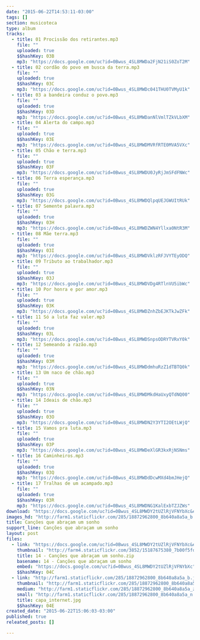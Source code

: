 ```yaml
---
date: "2015-06-22T14:53:11-03:00"
tags: []
section: musicoteca
type: album
tracks:
  - title: 01 Procissão dos retirantes.mp3
    file: ""
    uploaded: true
    $$hashKey: 03B
    mp3: "https://docs.google.com/uc?id=0Bwus_4SL8MWDa2FjN21iS0ZoT2M"
  - title: 02 cordão do povo em busca da terra.mp3
    file: ""
    uploaded: true
    $$hashKey: 03C
    mp3: "https://docs.google.com/uc?id=0Bwus_4SL8MWDc041THU0TVMyU1k"
  - title: 03 a bandeira conduz o povo.mp3
    file: ""
    uploaded: true
    $$hashKey: 03D
    mp3: "https://docs.google.com/uc?id=0Bwus_4SL8MWDanNlVmlTZkVLbXM"
  - title: 04 Alerta do campo.mp3
    file: ""
    uploaded: true
    $$hashKey: 03E
    mp3: "https://docs.google.com/uc?id=0Bwus_4SL8MWDMVRfRTE0MVA5VXc"
  - title: 05 Chão e terra.mp3
    file: ""
    uploaded: true
    $$hashKey: 03F
    mp3: "https://docs.google.com/uc?id=0Bwus_4SL8MWDU0JyRjJmSFdFNWc"
  - title: 06 Terra esperança.mp3
    file: ""
    uploaded: true
    $$hashKey: 03G
    mp3: "https://docs.google.com/uc?id=0Bwus_4SL8MWDQlpqUEJGWUItRUk"
  - title: 07 Semente palavra.mp3
    file: ""
    uploaded: true
    $$hashKey: 03H
    mp3: "https://docs.google.com/uc?id=0Bwus_4SL8MWDZWN4Yllxa0NtR3M"
  - title: 08 Mãe terra.mp3
    file: ""
    uploaded: true
    $$hashKey: 03I
    mp3: "https://docs.google.com/uc?id=0Bwus_4SL8MWDVklzRFJVYTEyODQ"
  - title: 09 Tributo ao trabalhador.mp3
    file: ""
    uploaded: true
    $$hashKey: 03J
    mp3: "https://docs.google.com/uc?id=0Bwus_4SL8MWDVDg4RTlnVU5ibWc"
  - title: 10 Por honra e por amor.mp3
    file: ""
    uploaded: true
    $$hashKey: 03K
    mp3: "https://docs.google.com/uc?id=0Bwus_4SL8MWDZnhZbEJKTkJwZFk"
  - title: 11 Só a luta faz valer.mp3
    file: ""
    uploaded: true
    $$hashKey: 03L
    mp3: "https://docs.google.com/uc?id=0Bwus_4SL8MWDSnpsODRYTVRxY0k"
  - title: 12 Semeando a razão.mp3
    file: ""
    uploaded: true
    $$hashKey: 03M
    mp3: "https://docs.google.com/uc?id=0Bwus_4SL8MWDdmhuRzZ1dTBTQ0k"
  - title: 13 Um naco de chão.mp3
    file: ""
    uploaded: true
    $$hashKey: 03N
    mp3: "https://docs.google.com/uc?id=0Bwus_4SL8MWDMkdHaUxyQTdNQ00"
  - title: 14 Ideais de châo.mp3
    file: ""
    uploaded: true
    $$hashKey: 03O
    mp3: "https://docs.google.com/uc?id=0Bwus_4SL8MWDN2Y3YTI2OEtLWjQ"
  - title: 15 Vamos pra luta.mp3
    file: ""
    uploaded: true
    $$hashKey: 03P
    mp3: "https://docs.google.com/uc?id=0Bwus_4SL8MWDeXlGR3kxRjNSNms"
  - title: 16 Caminheiros.mp3
    file: ""
    uploaded: true
    $$hashKey: 03Q
    mp3: "https://docs.google.com/uc?id=0Bwus_4SL8MWDdDcwMXd4bmJHejQ"
  - title: 17 Tralhas de um acampado.mp3
    file: ""
    uploaded: true
    $$hashKey: 03R
    mp3: "https://docs.google.com/uc?id=0Bwus_4SL8MWDNG1KalExbTZJZWs"
download: "https://docs.google.com/uc?id=0Bwus_4SL8MWDY2tUZlRjVFNYbXc&export=download"
images_hd: "http://farm1.staticflickr.com/285/18872962800_8b640a8a5a_b.jpg"
title: Canções que abraçam um sonho
support_line: Canções que abraçam um sonho
layout: post
files:
  - link: "https://docs.google.com/uc?id=0Bwus_4SL8MWDY2tUZlRjVFNYbXc&export=download"
    thumbnail: "http://farm4.staticflickr.com/3852/15187675380_7b00f5fdff_b.jpg"
    title: 14 - Canções que abraçam um sonho.zip
    basename: 14 - Canções que abraçam um sonho
    embed: "https://docs.google.com/uc?id=0Bwus_4SL8MWDY2tUZlRjVFNYbXc"
    $$hashKey: 04C
  - link: "http://farm1.staticflickr.com/285/18872962800_8b640a8a5a_b.jpg"
    thumbnail: "http://farm1.staticflickr.com/285/18872962800_8b640a8a5a_t.jpg"
    medium: "http://farm1.staticflickr.com/285/18872962800_8b640a8a5a_z.jpg"
    small: "http://farm1.staticflickr.com/285/18872962800_8b640a8a5a_n.jpg"
    title: capa_internet.jpg
    $$hashKey: 04E
created_date: "2015-06-22T15:06:03-03:00"
published: true
releated_posts: []

---
```

